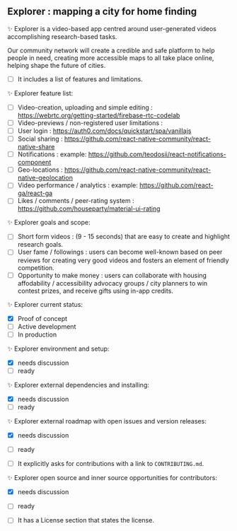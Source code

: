 ## Explorer : mapping a city for home finding

:sparkles: Explorer is a video-based app centred around user-generated videos accomplishing research-based tasks. 

Our community network will create a credible and safe platform to help people in need, creating more accessible maps to all take place online, helping shape the future of cities.

- [ ] It includes a list of features and limitations.

:sparkles: Explorer feature list:
   - [ ] Video-creation, uploading and simple editing : https://webrtc.org/getting-started/firebase-rtc-codelab
   - [ ] Video-previews / non-registered user limitations : 
   - [ ] User login : https://auth0.com/docs/quickstart/spa/vanillajs
   - [ ] Social sharing : https://github.com/react-native-community/react-native-share
   - [ ] Notifications : example: https://github.com/teodosii/react-notifications-component
   - [ ] Geo-locations : https://github.com/react-native-community/react-native-geolocation
   - [ ] Video performance / analytics : example: https://github.com/react-ga/react-ga
   - [ ] Likes / comments / peer-rating system : https://github.com/houseparty/material-ui-rating

:sparkles: Explorer goals and scope: 
   - [ ] Short form videos : (9 - 15 seconds) that are easy to create and highlight research goals.
   - [ ] User fame / followings : users can become well-known based on peer reviews for creating very good videos and fosters an element of friendly competition.
   - [ ] Opportunity to make money : users can collaborate with housing affodability / accessibility advocacy groups / city planners to win contest prizes, and receive gifts using in-app credits.

:sparkles: Explorer current status:
   - [x] Proof of concept
   - [ ] Active development
   - [ ] In production

:sparkles: Explorer environment and setup:
   - [x] needs discussion
   - [ ] ready

:sparkles: Explorer external dependencies and installing:
   - [x] needs discussion
   - [ ] ready

:sparkles: Explorer external roadmap with open issues and version releases:
   - [x] needs discussion
   - [ ] ready
   
- [ ] It explicitly asks for contributions with a link to `CONTRIBUTING.md`.

:sparkles: Explorer open source and inner source opportunities for contributors:
   - [x] needs discussion
   - [ ] ready

- [ ] It has a License section that states the license.
